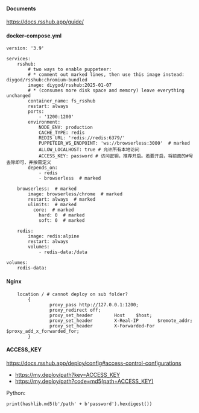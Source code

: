 #### Documents
https://docs.rsshub.app/guide/

#### docker-compose.yml
```
version: '3.9'

services:
    rsshub:
        # two ways to enable puppeteer:
        # * comment out marked lines, then use this image instead: diygod/rsshub:chromium-bundled
        image: diygod/rsshub:2025-01-07
        # * (consumes more disk space and memory) leave everything unchanged
        container_name: fs_rsshub
        restart: always
        ports:
            - '1200:1200'
        environment:
            NODE_ENV: production
            CACHE_TYPE: redis
            REDIS_URL: 'redis://redis:6379/'
            PUPPETEER_WS_ENDPOINT: 'ws://browserless:3000'  # marked
            ALLOW_LOCALHOST: true # 允许所有本地访问
            ACCESS_KEY: password # 访问密钥，推荐开启。若要开启，将前面的#号去除即可，并按需定义
        depends_on:
            - redis
            - browserless  # marked

    browserless:  # marked
        image: browserless/chrome  # marked
        restart: always  # marked
        ulimits:  # marked
          core:  # marked
            hard: 0  # marked
            soft: 0  # marked

    redis:
        image: redis:alpine
        restart: always
        volumes:
            - redis-data:/data

volumes:
    redis-data:
```

#### Nginx
```
    location / # cannot deploy on sub folder?
        {
                proxy_pass http://127.0.0.1:1200;
                proxy_redirect off;
                proxy_set_header        Host    $host;
                proxy_set_header        X-Real-IP       $remote_addr;
                proxy_set_header        X-Forwarded-For $proxy_add_x_forwarded_for;
        }
```

#### ACCESS_KEY
https://docs.rsshub.app/deploy/config#access-control-configurations

- https://my.deploy/path?key=ACCESS_KEY
- https://my.deploy/path?code=md5(path+ACCESS_KEY)

Python:
```
print(hashlib.md5(b'/path' + b'password').hexdigest())
```
